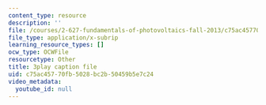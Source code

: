 ```yaml
---
content_type: resource
description: ''
file: /courses/2-627-fundamentals-of-photovoltaics-fall-2013/c75ac45770fb5028bc2b50459b5e7c24_PLVjevMsQpQ.vtt
file_type: application/x-subrip
learning_resource_types: []
ocw_type: OCWFile
resourcetype: Other
title: 3play caption file
uid: c75ac457-70fb-5028-bc2b-50459b5e7c24
video_metadata:
  youtube_id: null
---
```


